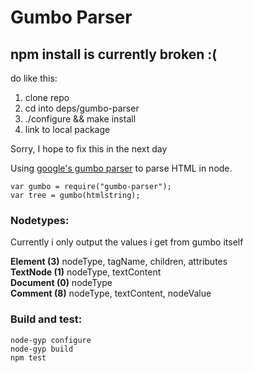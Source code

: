 # Gumbo Parser

## npm install is currently broken :(
do like this:
1. clone repo
2. cd into deps/gumbo-parser
3. ./configure && make install
4. link to local package

Sorry, I hope to fix this in the next day

Using [google's gumbo parser](https://github.com/google/gumbo-parser) to parse HTML in node.

```
var gumbo = require("gumbo-parser");
var tree = gumbo(htmlstring);
```

### Nodetypes:
Currently i only output the values i get from gumbo itself

**Element (3)** nodeType, tagName, children, attributes  
**TextNode (1)** nodeType, textContent  
**Document (0)** nodeType  
**Comment (8)** nodeType, textContent, nodeValue  

### Build and test:
```
node-gyp configure
node-gyp build
npm test
```
